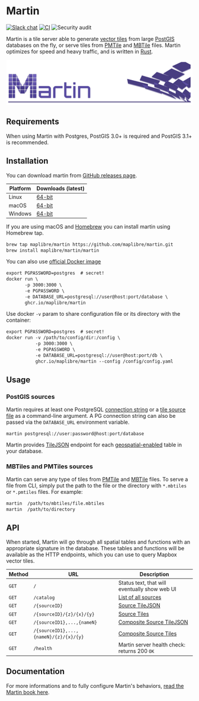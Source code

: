 <h1>Martin</h1>

[![Slack chat](https://img.shields.io/badge/Chat-on%20Slack-brightgreen)](https://slack.openstreetmap.us/)
[![CI](https://github.com/maplibre/martin/workflows/CI/badge.svg)](https://github.com/maplibre/martin/actions)
![Security audit](https://github.com/maplibre/martin/workflows/Security%20audit/badge.svg)

Martin is a tile server able to generate [vector tiles](https://github.com/mapbox/vector-tile-spec) from large [PostGIS](https://github.com/postgis/postgis) databases on the fly, or serve tiles from [PMTile](https://protomaps.com/blog/pmtiles-v3-whats-new) and [MBTile](https://github.com/mapbox/mbtiles-spec) files. Martin optimizes for speed and heavy traffic, and is written in [Rust](https://github.com/rust-lang/rust).

![Martin](https://raw.githubusercontent.com/maplibre/martin/main/logo.png)

## Requirements

When using Martin with Postgres, PostGIS 3.0+ is required and PostGIS 3.1+ is recommended.  

## Installation

You can download martin from [GitHub releases page](https://github.com/maplibre/martin/releases).

| Platform | Downloads (latest)     |
|----------|------------------------|
| Linux    | [64-bit][rl-linux-tar] |
| macOS    | [64-bit][rl-macos-tar] |
| Windows  | [64-bit][rl-win64-zip] |

[rl-linux-tar]: https://github.com/maplibre/martin/releases/latest/download/martin-Linux-x86_64.tar.gz
[rl-macos-tar]: https://github.com/maplibre/martin/releases/latest/download/martin-Darwin-x86_64.tar.gz
[rl-win64-zip]: https://github.com/maplibre/martin/releases/latest/download/martin-Windows-x86_64.zip

If you are using macOS and [Homebrew](https://brew.sh/) you can install martin using Homebrew tap.

```shell
brew tap maplibre/martin https://github.com/maplibre/martin.git
brew install maplibre/martin/martin
```

You can also use [official Docker image](https://ghcr.io/maplibre/martin)

```shell
export PGPASSWORD=postgres  # secret!
docker run \
       -p 3000:3000 \
       -e PGPASSWORD \
       -e DATABASE_URL=postgresql://user@host:port/database \
       ghcr.io/maplibre/martin
```

Use docker `-v` param to share configuration file or its directory with the container:

```shell
export PGPASSWORD=postgres  # secret!
docker run -v /path/to/config/dir:/config \
           -p 3000:3000 \
           -e PGPASSWORD \
           -e DATABASE_URL=postgresql://user@host:port/db \
           ghcr.io/maplibre/martin --config /config/config.yaml
```

## Usage

### PostGIS sources

Martin requires at least one PostgreSQL [connection string](https://maplibre.org/martin/PostgreSQL-Connection-String.html) or a [tile source file](https://maplibre.org/martin/MBTile-and-PMTile-Sources.html) as a command-line argument. A PG connection string can also be passed via the `DATABASE_URL` environment variable.

```shell
martin postgresql://user:password@host:port/database
```

Martin provides [TileJSON](https://github.com/mapbox/tilejson-spec) endpoint for each [geospatial-enabled](https://postgis.net/docs/using_postgis_dbmanagement.html#geometry_columns) table in your database.

### MBTiles and PMTiles sources
Martin can serve any type of tiles from [PMTile](https://protomaps.com/blog/pmtiles-v3-whats-new) and [MBTile](https://github.com/mapbox/mbtiles-spec) files.  To serve a file from CLI, simply put the path to the file or the directory with `*.mbtiles` or `*.pmtiles` files. For example:

```shell
martin  /path/to/mbtiles/file.mbtiles
martin  /path/to/directory
```

## API

When started, Martin will go through all spatial tables and functions with an appropriate signature in the database. These tables and functions will be available as the HTTP endpoints, which you can use to query Mapbox vector tiles.

| Method | URL                                    | Description                                                                                               |
|--------|----------------------------------------|-----------------------------------------------------------------------------------------------------------|
| `GET`  | `/`                                    | Status text, that will eventually show web UI                                                             |
| `GET`  | `/catalog`                             | [List of all sources](https://maplibre.org/martin/source-list.html)                                       |
| `GET`  | `/{sourceID}`                          | [Source TileJSON](https://maplibre.org/martin/table-sources.html#table-source-tilejson)                   |
| `GET`  | `/{sourceID}/{z}/{x}/{y}`              | [Source Tiles](https://maplibre.org/martin/table-sources.html#table-source-tiles)                         |
| `GET`  | `/{sourceID1},...,{nameN}`             | [Composite Source TileJSON](https://maplibre.org/martin/composite-sources.html#composite-source-tilejson) |
| `GET`  | `/{sourceID1},...,{nameN}/{z}/{x}/{y}` | [Composite Source Tiles](https://maplibre.org/martin/composite-sources.html#composite-source-tiles)       |
| `GET`  | `/health`                              | Martin server health check: returns 200 `OK`                                                              |

## Documentation
For more informations and to fully configure Martin's behaviors, [read the Martin book here]((https://maplibre.org/martin/).).
